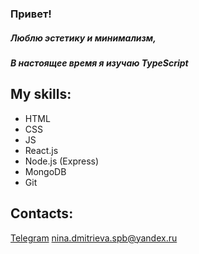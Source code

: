 ### Привет!
 
##### Люблю эстетику и минимализм,
##### В настоящее время я изучаю TypeScript


## My skills:

* HTML
* CSS
* JS
* React.js
* Node.js (Express)
* MongoDB
* Git

## Contacts:
[Telegram](https://t.me/nina_dmitrieva_2)
nina.dmitrieva.spb@yandex.ru
